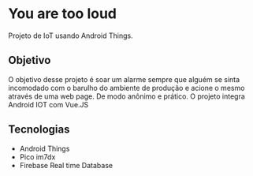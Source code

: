 # You are too loud

Projeto de IoT usando Android Things.

## Objetivo

O objetivo desse projeto é soar um alarme sempre que alguém se sinta incomodado com o barulho do ambiente de produção e acione o mesmo através de uma web page. De modo anônimo e prático. O projeto integra Android IOT com Vue.JS


## Tecnologias

- Android Things
- Pico im7dx
- Firebase Real time Database
